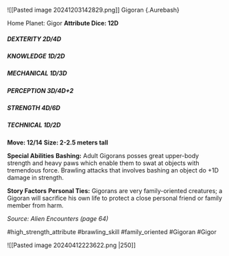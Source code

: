 ![[Pasted image 20241203142829.png]]
Gigoran {.Aurebash}

Home Planet: Gigor
**Attribute Dice: 12D**
##### DEXTERITY 2D/4D
##### KNOWLEDGE 1D/2D
##### MECHANICAL 1D/3D
##### PERCEPTION 3D/4D+2
##### STRENGTH 4D/6D
##### TECHNICAL 1D/2D
**Move: 12/14**
**Size: 2-2.5 meters tall**

**Special Abilities**
**Bashing:** Adult Gigorans posses great upper-body strength and heavy paws which enable them to swat at objects with tremendous force.  Brawling attacks that involves bashing an object do +1D damage in strength.

**Story Factors**
**Personal Ties:** Gigorans are very family-oriented creatures; a Gigoran will sacrifice his own life to protect a close personal friend or family member from harm.

*Source: Alien Encounters (page 64)*


#high_strength_attribute  #brawling_skill #family_oriented 
#Gigoran #Gigor


![[Pasted image 20240412223622.png |250]]